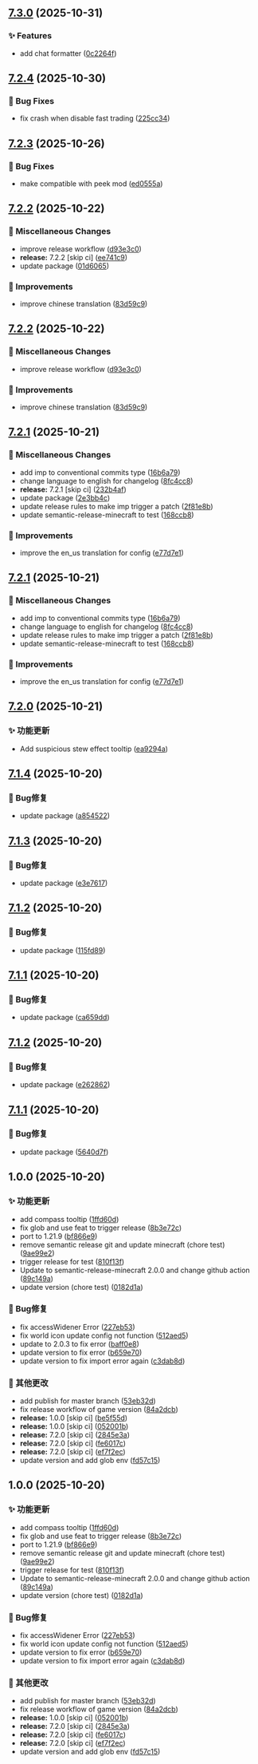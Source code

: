 ## [7.3.0](https://github.com/pynickle/Better-Client/compare/v7.2.4...v7.3.0) (2025-10-31)

### ✨ Features

* add chat formatter ([0c2264f](https://github.com/pynickle/Better-Client/commit/0c2264f9b82543d89a3c73c55ae445c7372da48a))

## [7.2.4](https://github.com/pynickle/Better-Client/compare/v7.2.3...v7.2.4) (2025-10-30)

### 🐛 Bug Fixes

* fix crash when disable fast trading ([225cc34](https://github.com/pynickle/Better-Client/commit/225cc344dd7081fe8fd22296e130f02f246d5443))

## [7.2.3](https://github.com/pynickle/Better-Client/compare/v7.2.2...v7.2.3) (2025-10-26)

### 🐛 Bug Fixes

* make compatible with peek mod ([ed0555a](https://github.com/pynickle/Better-Client/commit/ed0555a45e67462cfe9d2e3b7ce79463d16a0861))

## [7.2.2](https://github.com/pynickle/Better-Client/compare/v7.2.1...v7.2.2) (2025-10-22)

### 🔧 Miscellaneous Changes

* improve release workflow ([d93e3c0](https://github.com/pynickle/Better-Client/commit/d93e3c04dc43b3e1b1915b7d08067d586a150620))
* **release:** 7.2.2 [skip ci] ([ee741c9](https://github.com/pynickle/Better-Client/commit/ee741c9c1648c516f007d8542863df7e90e29036))
* update package ([01d6065](https://github.com/pynickle/Better-Client/commit/01d6065d8164f686a769290e70898f6e93741821))

### 🚀 Improvements

* improve chinese translation ([83d59c9](https://github.com/pynickle/Better-Client/commit/83d59c909bd4b51ed5d3ed69c5f394bfb5cd8766))

## [7.2.2](https://github.com/pynickle/Better-Client/compare/v7.2.1...v7.2.2) (2025-10-22)

### 🔧 Miscellaneous Changes

* improve release workflow ([d93e3c0](https://github.com/pynickle/Better-Client/commit/d93e3c04dc43b3e1b1915b7d08067d586a150620))

### 🚀 Improvements

* improve chinese translation ([83d59c9](https://github.com/pynickle/Better-Client/commit/83d59c909bd4b51ed5d3ed69c5f394bfb5cd8766))

## [7.2.1](https://github.com/pynickle/Better-Client/compare/v7.2.0...v7.2.1) (2025-10-21)

### 🔧 Miscellaneous Changes

* add imp to conventional commits type ([16b6a79](https://github.com/pynickle/Better-Client/commit/16b6a7949e43b06f0ff87613024131597d5cc4b7))
* change language to english for changelog ([8fc4cc8](https://github.com/pynickle/Better-Client/commit/8fc4cc89b9958d11d5935f077fcb86d39e0d2cac))
* **release:** 7.2.1 [skip ci] ([232b4af](https://github.com/pynickle/Better-Client/commit/232b4af11b7dd77a3e3e36506dbfb149a4475a49))
* update package ([2e3bb4c](https://github.com/pynickle/Better-Client/commit/2e3bb4c4806a9953f62e958512783dfd39bcd83c))
* update release rules to make imp trigger a patch ([2f81e8b](https://github.com/pynickle/Better-Client/commit/2f81e8ba8f7846817c37bced88219cfc70a06771))
* update semantic-release-minecraft to test ([168ccb8](https://github.com/pynickle/Better-Client/commit/168ccb82ae7ad2369d20a9bebe8701c7774593b8))

### 🚀 Improvements

* improve the en_us translation for config ([e77d7e1](https://github.com/pynickle/Better-Client/commit/e77d7e1d6732edaf29d1611a6017684ce8e150e0))

## [7.2.1](https://github.com/pynickle/Better-Client/compare/v7.2.0...v7.2.1) (2025-10-21)

### 🔧 Miscellaneous Changes

* add imp to conventional commits type ([16b6a79](https://github.com/pynickle/Better-Client/commit/16b6a7949e43b06f0ff87613024131597d5cc4b7))
* change language to english for changelog ([8fc4cc8](https://github.com/pynickle/Better-Client/commit/8fc4cc89b9958d11d5935f077fcb86d39e0d2cac))
* update release rules to make imp trigger a patch ([2f81e8b](https://github.com/pynickle/Better-Client/commit/2f81e8ba8f7846817c37bced88219cfc70a06771))
* update semantic-release-minecraft to test ([168ccb8](https://github.com/pynickle/Better-Client/commit/168ccb82ae7ad2369d20a9bebe8701c7774593b8))

### 🚀 Improvements

* improve the en_us translation for config ([e77d7e1](https://github.com/pynickle/Better-Client/commit/e77d7e1d6732edaf29d1611a6017684ce8e150e0))

## [7.2.0](https://github.com/pynickle/Better-Client/compare/v7.1.0...v7.2.0) (2025-10-21)

### ✨ 功能更新

* Add suspicious stew effect tooltip ([ea9294a](https://github.com/pynickle/Better-Client/commit/ea9294ab1e89f3e25af9531e358c3366acfa9294))

## [7.1.4](https://github.com/pynickle/Better-Client/compare/v7.1.3...v7.1.4) (2025-10-20)

### 🐛 Bug修复

* update package ([a854522](https://github.com/pynickle/Better-Client/commit/a85452227ccf44dbed0a4196b61786b82ba43887))

## [7.1.3](https://github.com/pynickle/Better-Client/compare/v7.1.2...v7.1.3) (2025-10-20)

### 🐛 Bug修复

* update package ([e3e7617](https://github.com/pynickle/Better-Client/commit/e3e761793409b27e6bc1a113e0cf19122975f0d6))

## [7.1.2](https://github.com/pynickle/Better-Client/compare/v7.1.1...v7.1.2) (2025-10-20)

### 🐛 Bug修复

* update package ([115fd89](https://github.com/pynickle/Better-Client/commit/115fd89ccad08154b3844de2c6253f85735f3bb9))

## [7.1.1](https://github.com/pynickle/Better-Client/compare/v7.1.0...v7.1.1) (2025-10-20)

### 🐛 Bug修复

* update package ([ca659dd](https://github.com/pynickle/Better-Client/commit/ca659dd8d206bda0f003e81324028f6e74725ab8))

## [7.1.2](https://github.com/pynickle/Better-Client/compare/v7.1.1...v7.1.2) (2025-10-20)

### 🐛 Bug修复

* update package ([e262862](https://github.com/pynickle/Better-Client/commit/e262862fdd255fa81d5f594900c01ab9e83dc761))

## [7.1.1](https://github.com/pynickle/Better-Client/compare/v7.1.0...v7.1.1) (2025-10-20)

### 🐛 Bug修复

* update package ([5640d7f](https://github.com/pynickle/Better-Client/commit/5640d7fa09d45c1dbeb808dd9a9c3fac67de2dad))

## 1.0.0 (2025-10-20)

### ✨ 功能更新

* add compass tooltip ([1ffd60d](https://github.com/pynickle/Better-Client/commit/1ffd60ddd497d07bbb025d136dd0b2dc6ff5a407))
* fix glob and use feat to trigger release ([8b3e72c](https://github.com/pynickle/Better-Client/commit/8b3e72c5e481485214144064ea3b5010135bec54))
* port to 1.21.9 ([bf866e9](https://github.com/pynickle/Better-Client/commit/bf866e98759a4bc888ee9b346db6c70c4fb47542))
* remove semantic release git and update minecraft (chore test) ([9ae99e2](https://github.com/pynickle/Better-Client/commit/9ae99e21d8b5b3f085dd6aa21ece3c631eb14310))
* trigger release for test ([810f13f](https://github.com/pynickle/Better-Client/commit/810f13fef1aa56e7b3593f4c6cfda7965331394f))
* Update to semantic-release-minecraft 2.0.0 and change github action ([89c149a](https://github.com/pynickle/Better-Client/commit/89c149a74dcc278ddb4d7358f9fdb106f99514df))
* update version (chore test) ([0182d1a](https://github.com/pynickle/Better-Client/commit/0182d1aee600af89ee133dbba3926a06bd859cdf))

### 🐛 Bug修复

* fix accessWidener Error ([227eb53](https://github.com/pynickle/Better-Client/commit/227eb536cdc6829ae8f81ece700b86cc4a7d19c2))
* fix world icon update config not function ([512aed5](https://github.com/pynickle/Better-Client/commit/512aed5360a8c0cffa61979c11a236dba9695b4d))
* update to 2.0.3 to fix error ([baff0e8](https://github.com/pynickle/Better-Client/commit/baff0e8d20178eb04deacc8b66c7fb1d1d8a5d9e))
* update version to fix error ([b659e70](https://github.com/pynickle/Better-Client/commit/b659e70ce19d8cd3fc465000c39601d4426d5196))
* update version to fix import error again ([c3dab8d](https://github.com/pynickle/Better-Client/commit/c3dab8d027daaabc1e96828debf7b2f9ea12668f))

### 🔧 其他更改

* add publish for master branch ([53eb32d](https://github.com/pynickle/Better-Client/commit/53eb32d4a8ee66e50e2a36981fe31b6c7326218e))
* fix release workflow of game version ([84a2dcb](https://github.com/pynickle/Better-Client/commit/84a2dcbf2c7a6feb6e17c0e8d43adb49adcb4997))
* **release:** 1.0.0 [skip ci] ([be5f55d](https://github.com/pynickle/Better-Client/commit/be5f55dab03c3c40fff9061f951d1633e8cb2c08))
* **release:** 1.0.0 [skip ci] ([052001b](https://github.com/pynickle/Better-Client/commit/052001bbef075d84c5836e02ca8759032ab60180))
* **release:** 7.2.0 [skip ci] ([2845e3a](https://github.com/pynickle/Better-Client/commit/2845e3aa7d78486673c4051b17d7b4ee7d230420))
* **release:** 7.2.0 [skip ci] ([fe6017c](https://github.com/pynickle/Better-Client/commit/fe6017cca735e6fb85d11eff47d88481fb9b0104))
* **release:** 7.2.0 [skip ci] ([ef7f2ec](https://github.com/pynickle/Better-Client/commit/ef7f2ec30b4ce85877fdb6b4427ea4fdc6c12583))
* update version and add glob env ([fd57c15](https://github.com/pynickle/Better-Client/commit/fd57c15d394f0f05fa3d785ebdfa283e22a0c3fa))

## 1.0.0 (2025-10-20)

### ✨ 功能更新

* add compass tooltip ([1ffd60d](https://github.com/pynickle/Better-Client/commit/1ffd60ddd497d07bbb025d136dd0b2dc6ff5a407))
* fix glob and use feat to trigger release ([8b3e72c](https://github.com/pynickle/Better-Client/commit/8b3e72c5e481485214144064ea3b5010135bec54))
* port to 1.21.9 ([bf866e9](https://github.com/pynickle/Better-Client/commit/bf866e98759a4bc888ee9b346db6c70c4fb47542))
* remove semantic release git and update minecraft (chore test) ([9ae99e2](https://github.com/pynickle/Better-Client/commit/9ae99e21d8b5b3f085dd6aa21ece3c631eb14310))
* trigger release for test ([810f13f](https://github.com/pynickle/Better-Client/commit/810f13fef1aa56e7b3593f4c6cfda7965331394f))
* Update to semantic-release-minecraft 2.0.0 and change github action ([89c149a](https://github.com/pynickle/Better-Client/commit/89c149a74dcc278ddb4d7358f9fdb106f99514df))
* update version (chore test) ([0182d1a](https://github.com/pynickle/Better-Client/commit/0182d1aee600af89ee133dbba3926a06bd859cdf))

### 🐛 Bug修复

* fix accessWidener Error ([227eb53](https://github.com/pynickle/Better-Client/commit/227eb536cdc6829ae8f81ece700b86cc4a7d19c2))
* fix world icon update config not function ([512aed5](https://github.com/pynickle/Better-Client/commit/512aed5360a8c0cffa61979c11a236dba9695b4d))
* update version to fix error ([b659e70](https://github.com/pynickle/Better-Client/commit/b659e70ce19d8cd3fc465000c39601d4426d5196))
* update version to fix import error again ([c3dab8d](https://github.com/pynickle/Better-Client/commit/c3dab8d027daaabc1e96828debf7b2f9ea12668f))

### 🔧 其他更改

* add publish for master branch ([53eb32d](https://github.com/pynickle/Better-Client/commit/53eb32d4a8ee66e50e2a36981fe31b6c7326218e))
* fix release workflow of game version ([84a2dcb](https://github.com/pynickle/Better-Client/commit/84a2dcbf2c7a6feb6e17c0e8d43adb49adcb4997))
* **release:** 1.0.0 [skip ci] ([052001b](https://github.com/pynickle/Better-Client/commit/052001bbef075d84c5836e02ca8759032ab60180))
* **release:** 7.2.0 [skip ci] ([2845e3a](https://github.com/pynickle/Better-Client/commit/2845e3aa7d78486673c4051b17d7b4ee7d230420))
* **release:** 7.2.0 [skip ci] ([fe6017c](https://github.com/pynickle/Better-Client/commit/fe6017cca735e6fb85d11eff47d88481fb9b0104))
* **release:** 7.2.0 [skip ci] ([ef7f2ec](https://github.com/pynickle/Better-Client/commit/ef7f2ec30b4ce85877fdb6b4427ea4fdc6c12583))
* update version and add glob env ([fd57c15](https://github.com/pynickle/Better-Client/commit/fd57c15d394f0f05fa3d785ebdfa283e22a0c3fa))

